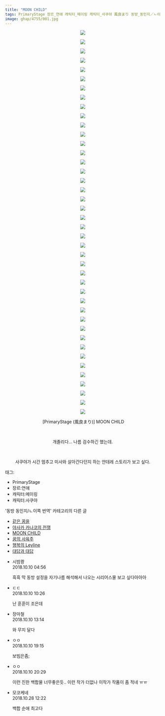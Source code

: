```yaml
---
title: "MOON CHILD"
tags: PrimaryStage 장르_연애 캐릭터_메이링 캐릭터_사쿠야 風良まり 동방_동인지／ㄴ이쪽_번역
image: ghap/4755/001.jpg
---
```

<div class="article">
<p style="text-align: center; clear: none; float: none;"><img src="{{ site.nasurl }}/ghap/4755/001.jpg"/></p>
<p style="text-align: center; clear: none; float: none;"><img src="{{ site.nasurl }}/ghap/4755/002.jpg"/></p>
<p style="text-align: center; clear: none; float: none;"><img src="{{ site.nasurl }}/ghap/4755/003.jpg"/></p>
<p style="text-align: center; clear: none; float: none;"><img src="{{ site.nasurl }}/ghap/4755/004.jpg"/></p>
<p style="text-align: center; clear: none; float: none;"><img src="{{ site.nasurl }}/ghap/4755/005.jpg"/></p>
<p style="text-align: center; clear: none; float: none;"><img src="{{ site.nasurl }}/ghap/4755/006.jpg"/></p>
<p style="text-align: center; clear: none; float: none;"><img src="{{ site.nasurl }}/ghap/4755/007.jpg"/></p>
<p style="text-align: center; clear: none; float: none;"><img src="{{ site.nasurl }}/ghap/4755/008.jpg"/></p>
<p style="text-align: center; clear: none; float: none;"><img src="{{ site.nasurl }}/ghap/4755/009.jpg"/></p>
<p style="text-align: center; clear: none; float: none;"><img src="{{ site.nasurl }}/ghap/4755/010.jpg"/></p>
<p style="text-align: center; clear: none; float: none;"><img src="{{ site.nasurl }}/ghap/4755/011.jpg"/></p>
<p style="text-align: center; clear: none; float: none;"><img src="{{ site.nasurl }}/ghap/4755/012.jpg"/></p>
<p style="text-align: center; clear: none; float: none;"><img src="{{ site.nasurl }}/ghap/4755/013.jpg"/></p>
<p style="text-align: center; clear: none; float: none;"><img src="{{ site.nasurl }}/ghap/4755/014.jpg"/></p>
<p style="text-align: center; clear: none; float: none;"><img src="{{ site.nasurl }}/ghap/4755/015.jpg"/></p>
<p style="text-align: center; clear: none; float: none;"><img src="{{ site.nasurl }}/ghap/4755/016.jpg"/></p>
<p style="text-align: center; clear: none; float: none;"><img src="{{ site.nasurl }}/ghap/4755/017.jpg"/></p>
<p style="text-align: center; clear: none; float: none;"><img src="{{ site.nasurl }}/ghap/4755/018.jpg"/></p>
<p style="text-align: center; clear: none; float: none;"><img src="{{ site.nasurl }}/ghap/4755/019.jpg"/></p>
<p style="text-align: center; clear: none; float: none;"><img src="{{ site.nasurl }}/ghap/4755/020.jpg"/></p>
<p style="text-align: center; clear: none; float: none;"><img src="{{ site.nasurl }}/ghap/4755/021.jpg"/></p>
<p style="text-align: center; clear: none; float: none;"><img src="{{ site.nasurl }}/ghap/4755/022.jpg"/></p>
<p style="text-align: center; clear: none; float: none;"><img src="{{ site.nasurl }}/ghap/4755/023.jpg"/></p>
<p style="text-align: center; clear: none; float: none;"><img src="{{ site.nasurl }}/ghap/4755/024.jpg"/></p>
<p style="text-align: center; clear: none; float: none;"><img src="{{ site.nasurl }}/ghap/4755/025.jpg"/></p>
<p style="text-align: center; clear: none; float: none;"><img src="{{ site.nasurl }}/ghap/4755/026.jpg"/></p>
<p style="text-align: center; clear: none; float: none;"><img src="{{ site.nasurl }}/ghap/4755/027.jpg"/></p>
<p style="text-align: center; clear: none; float: none;"><img src="{{ site.nasurl }}/ghap/4755/028.jpg"/></p>
<p style="text-align: center; clear: none; float: none;"><img src="{{ site.nasurl }}/ghap/4755/029.jpg"/></p>
<p style="text-align: center; clear: none; float: none;"><img src="{{ site.nasurl }}/ghap/4755/030.jpg"/></p>
<p style="text-align: center; clear: none; float: none;"><img src="{{ site.nasurl }}/ghap/4755/031.jpg"/></p>
<p style="text-align: center; clear: none; float: none;"><img src="{{ site.nasurl }}/ghap/4755/032.jpg"/></p>
<p style="text-align: center; clear: none; float: none;"><img src="{{ site.nasurl }}/ghap/4755/033.jpg"/></p>
<p style="text-align: center; clear: none; float: none;"><img src="{{ site.nasurl }}/ghap/4755/034.jpg"/></p>
<p style="text-align: center; clear: none; float: none;"><img src="{{ site.nasurl }}/ghap/4755/035.jpg"/></p>
<p style="text-align: center; clear: none; float: none;"><img src="{{ site.nasurl }}/ghap/4755/036.jpg"/></p>
<p style="text-align: center; clear: none; float: none;"><img src="{{ site.nasurl }}/ghap/4755/037.jpg"/></p>
<p style="text-align: center; clear: none; float: none;"><img src="{{ site.nasurl }}/ghap/4755/038.jpg"/></p>
<p style="text-align: center; clear: none; float: none;"><img src="{{ site.nasurl }}/ghap/4755/039.jpg"/></p>
<p style="text-align: center; clear: none; float: none;"><img src="{{ site.nasurl }}/ghap/4755/040.jpg"/></p>
<p style="text-align: center; clear: none; float: none;"><img src="{{ site.nasurl }}/ghap/4755/041.jpg"/></p>
<p style="text-align: center; clear: none; float: none;"><img src="{{ site.nasurl }}/ghap/4755/042.jpg"/></p>
<p style="text-align: center; clear: none; float: none;"> [PrimaryStage (風良まり)] MOON CHILD</p>
<p style="text-align: center; clear: none; float: none;"><br/></p>
<p style="text-align: center; clear: none; float: none;">개졸리다... 나름 검수하긴 했는데.</p>
<p style="text-align: center; clear: none; float: none;"><br/></p>
<p style="text-align: center; clear: none; float: none;">사쿠야가 시간 멈추고 미사와 살아간다던지 하는 얀데레 스토리가 보고 싶다.</p>
</div><div class="tagTrail">
<p>태그: </p>
<ul>
<li>PrimaryStage</li>
<li>장르:연애</li>
<li>캐릭터:메이링</li>
<li>캐릭터:사쿠야</li>
</ul>
</div><div class="another">
<p>'동방 동인지/ㄴ이쪽 번역' 카테고리의 다른 글</p>
<ul>
<li><a href="/2018-10-14-ghap_4765">같은 꿈을</a></li>
<li><a href="/2018-10-10-ghap_4757">야사카 카나코의 전쟁</a></li>
<li><a href="/2018-10-10-ghap_4755">MOON CHILD</a></li>
<li><a href="/2018-10-09-ghap_4751">꿈의 사육주</a></li>
<li><a href="/2018-10-07-ghap_4743">행복의 Leyline</a></li>
<li><a href="/2018-10-05-ghap_4739">대답과 대답</a></li>
</ul>
</div><div class="cb_module cb_fluid">
<div class="cb_wrt cb_profile">
<div class="comment">
<ul>
<li class="cb_thumb_off" id="comment15350642">
<div class="cb_comment_area">
<div class="cb_info_area">
<div class="cb_section">
<span class="cb_nick_name">시밤쾅</span>
</div>
<div class="cb_section">
<span class="cb_date">2018.10.10 04:56 </span>
</div>
</div>
<div class="cb_dsc_comment">
<p class="cb_dsc">
											흑흑 막 동방 설정을 자기나름 해석해서 나오는 시리어스물 보고 싶다아아아
										</p>
</div>
</div></li>
<li class="cb_thumb_off" id="comment15350910">
<div class="cb_comment_area">
<div class="cb_info_area">
<div class="cb_section">
<span class="cb_nick_name">ㄷㄷ</span>
</div>
<div class="cb_section">
<span class="cb_date">2018.10.10 10:26 </span>
</div>
</div>
<div class="cb_dsc_comment">
<p class="cb_dsc">
											난 훈훈이 조은데
										</p>
</div>
</div></li>
<li class="cb_thumb_off" id="comment15351012">
<div class="cb_comment_area">
<div class="cb_info_area">
<div class="cb_section">
<span class="cb_nick_name">장마철</span>
</div>
<div class="cb_section">
<span class="cb_date">2018.10.10 13:14 </span>
</div>
</div>
<div class="cb_dsc_comment">
<p class="cb_dsc">
											와 무지 달다
										</p>
</div>
</div></li>
<li class="cb_thumb_off" id="comment15351268">
<div class="cb_comment_area">
<div class="cb_info_area">
<div class="cb_section">
<span class="cb_nick_name">ㅇㅇ</span>
</div>
<div class="cb_section">
<span class="cb_date">2018.10.10 19:15 </span>
</div>
</div>
<div class="cb_dsc_comment">
<p class="cb_dsc">
											보빔은좀;
										</p>
</div>
</div></li>
<li class="cb_thumb_off" id="comment15351331">
<div class="cb_comment_area">
<div class="cb_info_area">
<div class="cb_section">
<span class="cb_nick_name">ㅇㅇ</span>
</div>
<div class="cb_section">
<span class="cb_date">2018.10.10 20:29 </span>
</div>
</div>
<div class="cb_dsc_comment">
<p class="cb_dsc">
											이런 진한 백합물 너무좋은듯.. 이런 작가 더없나 이작가 작품이 좀 적네 ㅠㅠ
										</p>
</div>
</div></li>
<li class="cb_thumb_off" id="comment15363864">
<div class="cb_comment_area">
<div class="cb_info_area">
<div class="cb_section">
<span class="cb_nick_name">모코케네</span>
</div>
<div class="cb_section">
<span class="cb_date">2018.10.28 12:22 </span>
</div>
</div>
<div class="cb_dsc_comment">
<p class="cb_dsc">
											백합 순애 최고다
										</p>
</div>
</div></li>
</ul>
</div>
</div><!-- commentList close -->
</div>